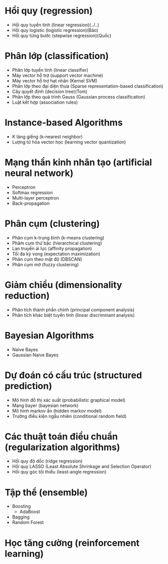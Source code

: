 # Hồi quy (regression)
- Hồi quy tuyến tính (linear regression)(../..)
- Hồi quy logistic (logistic regression)(Bảo)
- Hồi quy từng bước (stepwise regression)(Quốc)
# Phân lớp (classification)
- Phân lớp tuyến tính (linear classifier)
- Máy vector hỗ trợ (support vector machine)
- Máy vector hỗ trợ hạt nhân (Kernel SVM)
- Phân lớp theo đại diện thưa (Sparse representation-based classification)
- Cây quyết định (decision tree)(Tom)
- Phân lớp theo quá trình Gauss (Gaussian process classification)
- Luật kết hợp (association rules)
# Instance-based Algorithms
- K láng giềng (k-nearest neighbor)
- Lượng tử hóa vector học (learning vector quantization)
# Mạng thần kinh nhân tạo (artificial neural network)
- Perceptron
- Softmax regression
- Multi-layer perceptron
- Back-propagation
# Phân cụm (clustering)
- Phân cụm k-trung bình (k-means clustering)
- Phâm cụm thứ bậc (hierarchical clustering)
- Lan truyền ái lực (affinity propagation)
- Tối đa kỳ vọng (expectation maximization)
- Phân cụm theo mật độ (DBSCAN)
- Phân cụm mờ (fuzzy clustering)
# Giảm chiều (dimensionality reduction)
- Phân tích thành phần chính (principal component analysis)
- Phân tích khác biệt tuyến tính (linear discriminant analysis)
# Bayesian Algorithms
- Naive Bayes
- Gaussian Naive Bayes
# Dự đoán có cấu trúc (structured prediction)
- Mô hình đồ thị xác suất (probabilistic graphical model)
- Mạng bayer (bayesian network)
- Mô hình markov ẩn (hidden markov model)
- Trường điều kiện ngẫu nhiên (conditional random field)
# Các thuật toán điều chuẩn (regularization algorithms)
- Hồi quy độ dốc (ridge regression)
- Hồi quy LASSO (Least Absolute Shrinkage and Selection Operator)
- Hồi quy góc tối thiểu (least-angle regression)
# Tập thể (ensemble)
- Boosting
    - AdaBoost
- Bagging
- Random Forest
# Học tăng cường (reinforcement learning)